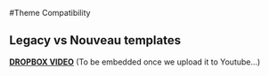 #Theme Compatibility

Legacy vs Nouveau templates
---------------------------

[**DROPBOX VIDEO**](https://www.dropbox.com/s/j10lad5xg0u7veb/buddyboss-theme-compatibility.mp4?raw=1)
(To be embedded once we upload it to Youtube...)